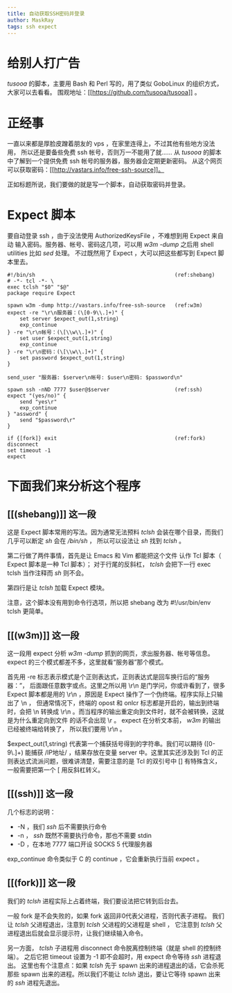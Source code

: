 ```yaml
---
title: 自动获取SSH密码并登录
author: MaskRay
tags: ssh expect
---
```


# 给别人打广告

_tusooa_ 的脚本，主要用 Bash 和 Perl 写的，用了类似 GoboLinux 的组织方式，大家可以去看看。
围观地址：[[https://github.com/tusooa/tusooa]] 。

# 正经事

一直以来都是厚脸皮蹭着朋友的 vps ，在家里连得上，不过其他有些地方没法用，
所以还是要备些免费 ssh 帐号，否则万一不能用了就……
从 _tusooa_ 的脚本中了解到一个提供免费 ssh 帐号的服务器，服务器会定期更新密码。
从这个网页可以获取密码：[[http://vastars.info/free-ssh-source]]。

正如标题所说，我们要做的就是写一个脚本，自动获取密码并登录。

# Expect 脚本

要自动登录 ssh ，由于没法使用 AuthorizedKeysFile ，不难想到用 Expect 来自动
输入密码。服务器、帐号、密码这几项，可以用 *w3m -dump* 之后用 shell utilities 比如 *sed* 处理。
不过既然用了 Expect ，大可以把这些都写到 Expect 脚本里去。

    #!/bin/sh                                             (ref:shebang)
    # -*- tcl -*- \
    exec tclsh "$0" "$@"
    package require Expect

    spawn w3m -dump http://vastars.info/free-ssh-source   (ref:w3m)
    expect -re "\r\n服务器：(\[0-9\\.]+)" {
        set server $expect_out(1,string)
        exp_continue
    } -re "\r\n帐号：(\[\\w\\.]+)" {
        set user $expect_out(1,string)
        exp_continue
    } -re "\r\n密码：(\[\\w\\.]+)" {
        set password $expect_out(1,string)
    }

    send_user "服务器: $server\n帐号: $user\n密码: $password\n"

    spawn ssh -nND 7777 $user@$server                     (ref:ssh)
    expect "(yes/no)" {
        send "yes\r"
        exp_continue
    } "assword" {
        send "$password\r"
    }

    if {[fork]} exit                                      (ref:fork)
    disconnect
    set timeout -1
    expect

# 下面我们来分析这个程序

## [[(shebang)]] 这一段

这是 Expect 脚本常用的写法。因为通常无法预料 *tclsh*
会装在哪个目录，而我们几乎可以断定 *sh* 会在 */bin/sh* ，
所以可以设法让 *sh* 找到 *tclsh* 。

第二行做了两件事情，首先是让 Emacs 和 Vim 都能把这个文件
认作 Tcl 脚本（ Expect 脚本是一种 Tcl 脚本）；
对于行尾的反斜杠， *tclsh* 会把下一行 exec tclsh 当作注释而 *sh*
则不会。

第四行是让 *tclsh* 加载 Expect 模块。

注意，这个脚本没有用到命令行选项，所以把 shebang 改为 #!/usr/bin/env tclsh
更简单。

## [[(w3m)]] 这一段
这一段用 expect 分析 *w3m -dump* 抓到的网页，求出服务器、帐号等信息。
expect 的三个模式都差不多，这里就看“服务器”那个模式。

首先用 -re 标志表示模式是个正则表达式，正则表达式是回车换行后的“服务器：”，
后面跟任意数字或点。这里之所以用 \r\n 是门学问，你或许看到了，很多 Expect
脚本都是用的 \r\n ，原因是 Expect 操作了一个伪终端。程序实际上只输出了 \n ，
但通常情况下，终端的 opost 和 onlcr 标志都是开启的，输出到终端时，会把 \n
转换成 \r\n 。而当程序的输出重定向到文件时，就不会被转换，这就是为什么重定向到文件
的话不会出现 \r 。 expect 在分析文本前， *w3m* 的输出已经被终端给转换了，
所以我们要用 \r\n 。

$expect_out(1,string) 代表第一个捕获括号得到的字符串。我们可以期待
(\[0-9\\.]+) 能捕获 /IP地址/ ，结果存放在变量 server 中。这里其实还涉及到
Tcl 的正则表达式流派问题，很难讲清楚，需要注意的是 Tcl 的双引号中 []
有特殊含义，一般需要把第一个 [ 用反斜杠转义。

## [[(ssh)]] 这一段

几个标志的说明：

- -N ，我们 *ssh* 后不需要执行命令
- -n ， *ssh* 既然不需要执行命令，那也不需要 stdin
- -D ，在本地 7777 端口开设 SOCKS 5 代理服务器

exp_continue 命令类似于 C 的 continue ，它会重新执行当前 expect 。

## [[(fork)]] 这一段

我们的 *tclsh* 进程实际上占着终端，我们要设法把它转到后台去。

一般 fork 是不会失败的，如果 fork 返回非0代表父进程，否则代表子进程。
我们让 *tclsh* 父进程退出，注意到 *tclsh* 父进程的父进程是 shell ，
它注意到 *tclsh* 父进程退出后就会显示提示符，让我们继续输入命令。

另一方面， *tclsh* 子进程用 disconnect 命令脱离控制终端（就是 shell 的控制终端）。
之后它把 timeout 设置为 -1 即不会超时，用 expect 命令等待 *ssh* 进程退出。
这里也有个注意点：如果 *tclsh* 先于 spawn 出来的进程退出的话，它会杀死那些 spawn
出来的进程。所以我们不能让 *tclsh* 退出，要让它等待 spawn 出来的 *ssh* 进程先退出。
